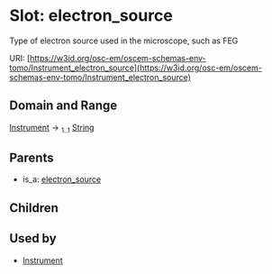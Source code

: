 
# Slot: electron_source

Type of electron source used in the microscope, such as FEG

URI: [https://w3id.org/osc-em/oscem-schemas-env-tomo/Instrument_electron_source](https://w3id.org/osc-em/oscem-schemas-env-tomo/Instrument_electron_source)


## Domain and Range

[Instrument](Instrument.md) &#8594;  <sub>1..1</sub> [String](types/String.md)

## Parents

 *  is_a: [electron_source](electron_source.md)

## Children


## Used by

 * [Instrument](Instrument.md)
